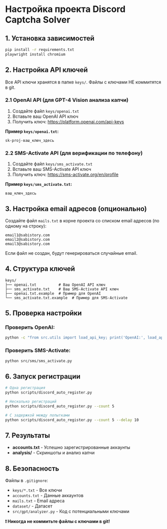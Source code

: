 # Настройка проекта Discord Captcha Solver

## 1. Установка зависимостей

```bash
pip install -r requirements.txt
playwright install chromium
```

## 2. Настройка API ключей

Все API ключи хранятся в папке `keys/`. Файлы с ключами НЕ коммитятся в git.

### 2.1 OpenAI API (для GPT-4 Vision анализа капчи)

1. Создайте файл `keys/openai.txt`
2. Вставьте ваш OpenAI API ключ
3. Получить ключ: https://platform.openai.com/api-keys

**Пример `keys/openai.txt`:**
```
sk-proj-ваш_ключ_здесь
```

### 2.2 SMS-Activate API (для верификации по телефону)

1. Создайте файл `keys/sms_activate.txt`
2. Вставьте ваш SMS-Activate API ключ
3. Получить ключ: https://sms-activate.org/en/profile

**Пример `keys/sms_activate.txt`:**
```
ваш_ключ_здесь
```

## 3. Настройка email адресов (опционально)

Создайте файл `mails.txt` в корне проекта со списком email адресов (по одному на строку):

```
email1@sabistory.com
email2@sabistory.com
email3@sabistory.com
```

Если файл не создан, будут генерироваться случайные email.

## 4. Структура ключей

```
keys/
├── openai.txt          # Ваш OpenAI API ключ
├── sms_activate.txt    # Ваш SMS-Activate API ключ
├── openai.txt.example  # Пример для OpenAI
└── sms_activate.txt.example  # Пример для SMS-Activate
```

## 5. Проверка настройки

### Проверить OpenAI:
```bash
python -c "from src.utils import load_api_key; print('OpenAI:', load_api_key('openai'))"
```

### Проверить SMS-Activate:
```bash
python src/sms/sms_activate.py
```

## 6. Запуск регистрации

```bash
# Одна регистрация
python scripts/discord_auto_register.py

# Несколько регистраций
python scripts/discord_auto_register.py --count 5

# С задержкой между попытками
python scripts/discord_auto_register.py --count 5 --delay 10
```

## 7. Результаты

- **accounts.txt** - Успешно зарегистрированные аккаунты
- **analysis/** - Скриншоты и анализ капчи

## 8. Безопасность

Файлы в `.gitignore`:
- `keys/*.txt` - Все ключи
- `accounts.txt` - Данные аккаунтов
- `mails.txt` - Email адреса
- `dataset/` - Датасет
- `src/gpt/analyzer.py` - Код с потенциальными ключами

**❗ Никогда не коммитьте файлы с ключами в git!**
